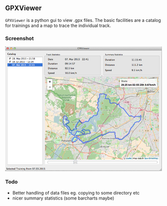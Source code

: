 
## GPXViewer

``GPXViewer`` is a python gui to view .gpx files. The basic facilities are
a catalog for trainings and a map to trace the individual track.


### Screenshot
![GPXviewer demo](screenshot.png "Sample training")

### Todo

 - Better handling of data files eg. copying to some directory etc
 - nicer summary statistics (some barcharts maybe)

